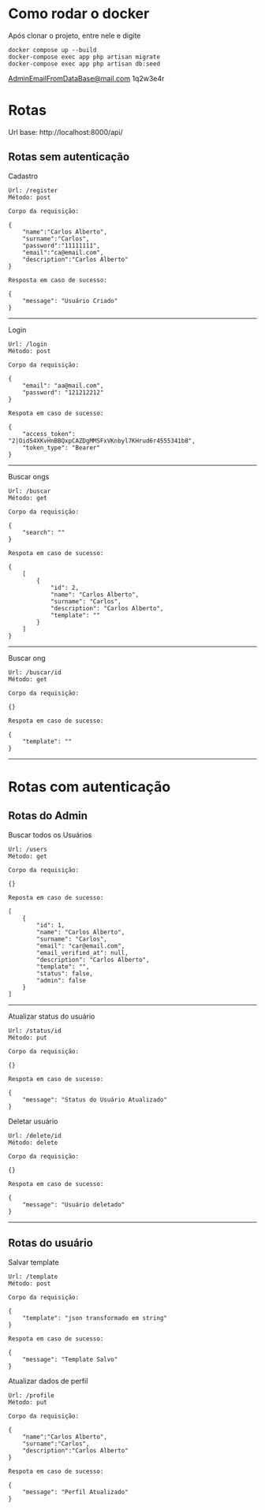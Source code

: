 <h1> Como rodar o docker </h1>
Após clonar o projeto, entre nele e digite

```
docker compose up --build
docker-compose exec app php artisan migrate
docker-compose exec app php artisan db:seed
```

AdminEmailFromDataBase@mail.com
1q2w3e4r

<h1> Rotas </h1>

<bold> Url base: </bold> http://localhost:8000/api/

<h2> Rotas sem autenticação </h2>

Cadastro

```
Url: /register
Método: post

Corpo da requisição:

{
    "name":"Carlos Alberto",
    "surname":"Carlos",
    "password":"11111111",
    "email":"ca@email.com",
    "description":"Carlos Alberto"
}

Resposta em caso de sucesso:

{
    "message": "Usuário Criado"
}
```

<hr />
Login

```
Url: /login
Método: post

Corpo da requisição:

{
    "email": "aa@mail.com",
    "password": "121212212"
}

Respota em caso de sucesso:

{
    "access_token": "2|Oid54XKvHnBBQxpCAZDgMMSFxVKnbyl7KHrud6r4555341b8",
    "token_type": "Bearer"
}

```

<hr />
Buscar ongs

```
Url: /buscar
Método: get

Corpo da requisição:

{
    "search": ""
}

Respota em caso de sucesso:

{
    [
        {
            "id": 2,
            "name": "Carlos Alberto",
            "surname": "Carlos",
            "description": "Carlos Alberto",
            "template": ""
        }
    ]
}

```

<hr />
Buscar ong

```
Url: /buscar/id
Método: get

Corpo da requisição:

{}

Respota em caso de sucesso:

{
    "template": ""
}

```
<hr />
<h1> Rotas com autenticação </h1>
<h2> Rotas do Admin </h2>

Buscar todos os Usuários

```
Url: /users
Método: get

Corpo da requisição:

{}

Reposta em caso de sucesso:

[
    {
        "id": 1,
        "name": "Carlos Alberto",
        "surname": "Carlos",
        "email": "car@email.com",
        "email_verified_at": null,
        "description": "Carlos Alberto",
        "template": "",
        "status": false,
        "admin": false
    }
]
```

<hr />
Atualizar status do usuário

```
Url: /status/id
Método: put

Corpo da requisição:

{}

Respota em caso de sucesso:

{
    "message": "Status do Usuário Atualizado"
}

```

Deletar usuário
```
Url: /delete/id
Método: delete

Corpo da requisição:

{}

Respota em caso de sucesso:

{
    "message": "Usuário deletado"
}

```
<hr />
<h2> Rotas do usuário </h2>
Salvar template

```
Url: /template
Método: post

Corpo da requisição:

{
    "template": "json transformado em string"
}

Respota em caso de sucesso:

{
    "message": "Template Salvo"
}

```

Atualizar dados de perfil

```
Url: /profile
Método: put

Corpo da requisição:

{
    "name":"Carlos Alberto",
    "surname":"Carlos",
    "description":"Carlos Alberto"
}

Respota em caso de sucesso:

{
    "message": "Perfil Atualizado"
}

```